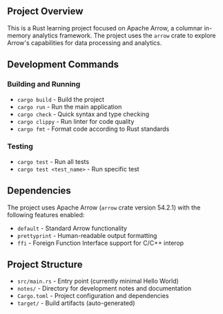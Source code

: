 ## Project Overview

This is a Rust learning project focused on Apache Arrow, a columnar in-memory analytics framework. The project uses the `arrow` crate to explore Arrow's capabilities for data processing and analytics.

## Development Commands

### Building and Running
- `cargo build` - Build the project
- `cargo run` - Run the main application
- `cargo check` - Quick syntax and type checking
- `cargo clippy` - Run linter for code quality
- `cargo fmt` - Format code according to Rust standards

### Testing
- `cargo test` - Run all tests
- `cargo test <test_name>` - Run specific test

## Dependencies

The project uses Apache Arrow (`arrow` crate version 54.2.1) with the following features enabled:
- `default` - Standard Arrow functionality
- `prettyprint` - Human-readable output formatting
- `ffi` - Foreign Function Interface support for C/C++ interop

## Project Structure

- `src/main.rs` - Entry point (currently minimal Hello World)
- `notes/` - Directory for development notes and documentation
- `Cargo.toml` - Project configuration and dependencies
- `target/` - Build artifacts (auto-generated)